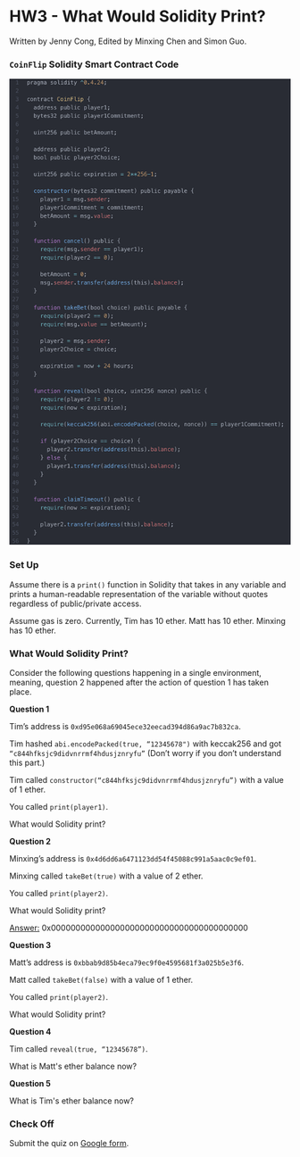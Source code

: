 
# HW3 - What Would Solidity Print?

Written by Jenny Cong, Edited by Minxing Chen and Simon Guo.



### `CoinFlip` Solidity Smart Contract Code 

![CoinFlip](./coinflip.png)



### Set Up

Assume there is a `print()` function in Solidity that takes in any variable and prints a human-readable representation of the variable without quotes regardless of public/private access. 

Assume gas is zero. Currently, Tim has 10 ether. Matt has 10 ether. Minxing has 10 ether. 



### What Would Solidity Print?

Consider the following questions happening in a single environment, meaning, question 2 happened after the action of question 1 has taken place.

**Question 1**

Tim’s address is `0xd95e068a69045ece32eecad394d86a9ac7b832ca`. 

Tim hashed `abi.encodePacked(true, “12345678")` with keccak256 and got `“c844hfksjc9didvnrrmf4hdusjznryfu”` (Don’t worry if you don’t understand this part.) 

Tim called `constructor(“c844hfksjc9didvnrrmf4hdusjznryfu”)` with a value of 1 ether. 

You called `print(player1)`. 

What would Solidity print?




**Question 2**

Minxing’s address is `0x4d6dd6a6471123dd54f45088c991a5aac0c9ef01`. 

Minxing called `takeBet(true)` with a value of 2 ether. 

You called `print(player2)`. 

What would Solidity print?

<u>Answer:</u> 0x0000000000000000000000000000000000000000



**Question 3**

Matt’s address is `0xbbab9d85b4eca79ec9f0e4595681f3a025b5e3f6`. 

Matt called `takeBet(false)` with a value of 1 ether. 

You called `print(player2)`. 

What would Solidity print?




**Question 4**

Tim called `reveal(true, “12345678”)`. 

What is Matt's ether balance now?




**Question 5**

What is Tim's ether balance now?






### Check Off

Submit the quiz on [Google form](https://docs.google.com/forms/d/e/1FAIpQLScFLnEo71COZ8mTXL5ZCMTAuzZDHNbTRWivbGE4lnkFkCdAoA/closedform).
